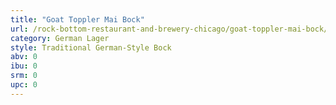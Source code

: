 ```yaml
---
title: "Goat Toppler Mai Bock"
url: /rock-bottom-restaurant-and-brewery-chicago/goat-toppler-mai-bock/
category: German Lager
style: Traditional German-Style Bock
abv: 0
ibu: 0
srm: 0
upc: 0
---
```


